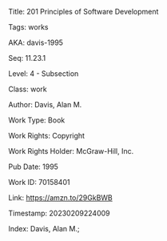 Title:  201 Principles of Software Development

Tags:   works

AKA:    davis-1995

Seq:    11.23.1

Level:  4 - Subsection

Class:  work

Author: Davis, Alan M.

Work Type: Book

Work Rights: Copyright

Work Rights Holder: McGraw-Hill, Inc.

Pub Date: 1995

Work ID: 70158401

Link:   https://amzn.to/29GkBWB

Timestamp: 20230209224009

Index:  Davis, Alan M.; 
